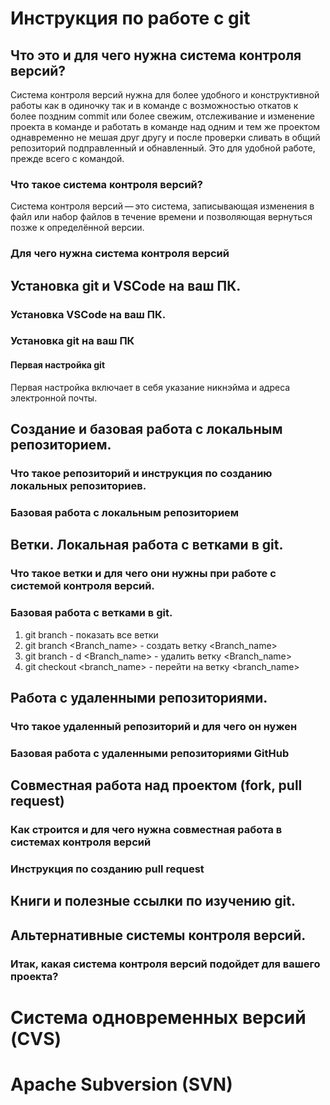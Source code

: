 # Инструкция по работе с git

## Что это и для чего нужна система контроля версий?
Система контроля версий нужна для более удобного и конструктивной работы как в одиночку так и в команде с возможностью откатов к более поздним  commit или более свежим, отслеживание и изменение проекта в команде и работать в команде над одним и тем же проектом однавременно не мешая друг другу и после проверки сливать в общий репозиторий подправленный и обнавленный.
Это для удобной работе, прежде всего с командой.

### Что такое система контроля версий?
Система контроля версий — это система, записывающая изменения в файл или набор файлов в течение времени и позволяющая вернуться позже к определённой версии. 

### Для чего нужна система контроля версий

## Установка git и VSCode на ваш ПК.

### Установка VSCode на ваш ПК.

### Установка git на ваш ПК

#### Первая настройка git
Первая настройка включает в себя указание никнэйма и адреса электронной почты.

## Создание и базовая работа с локальным репозиторием.

### Что такое репозиторий и инструкция по созданию локальных репозиториев.

### Базовая работа с локальным репозиторием

## Ветки. Локальная работа с ветками в git.

### Что такое ветки и для чего они нужны при работе с системой контроля версий.

### Базовая работа с ветками в git.
1. git branch - показать все ветки
2. git branch <Branch_name> - создать ветку <Branch_name>
3. git branch - d <Branch_name> - удалить ветку <Branch_name>
4. git checkout <branch_name> - перейти на ветку <branch_name>

## Работа с удаленными репозиториями.

### Что такое удаленный репозиторий и для чего он нужен

### Базовая работа с удаленными репозиториями GitHub

## Совместная работа над проектом (fork, pull request)

### Как строится и для чего нужна совместная работа в системах контроля версий

### Инструкция по созданию pull request

## Книги и полезные ссылки по изучению git.

## Альтернативные системы контроля версий.

### Итак, какая система контроля версий подойдет для вашего проекта?

# Система одновременных версий (CVS)

# Apache Subversion (SVN)

